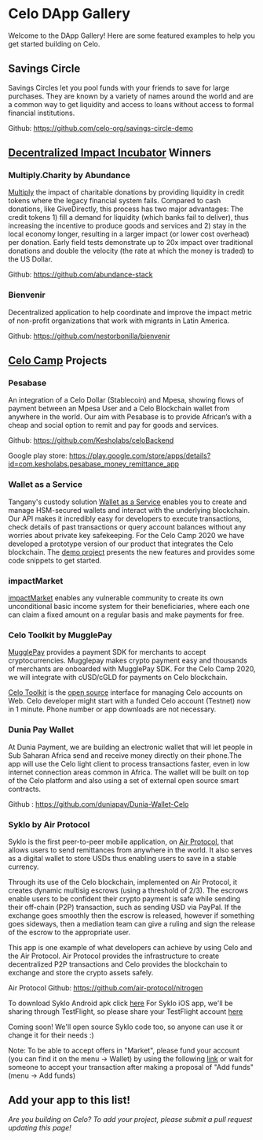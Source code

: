 # Celo DApp Gallery

Welcome to the DApp Gallery! Here are some featured examples to help you get started building on Celo.

## Savings Circle

Savings Circles let you pool funds with your friends to save for large purchases. They are known by a variety of names around the world and are a common way to get liquidity and access to loans without access to formal financial institutions.

Github: https://github.com/celo-org/savings-circle-demo

## [Decentralized Impact Incubator](https://blockchainforsocialimpact.com/incubator-winners-2020/) Winners

### Multiply.Charity by Abundance

[Multiply](https://multiply.charity/) the impact of charitable donations by providing liquidity in credit tokens where the legacy financial system fails. Compared to cash donations, like GiveDirectly, this process has two major advantages: The credit tokens 1) fill a demand for liquidity (which banks fail to deliver), thus increasing the incentive to produce goods and services and 2) stay in the local economy longer, resulting in a larger impact (or lower cost overhead) per donation. Early field tests demonstrate up to 20x impact over traditional donations and double the velocity (the rate at which the money is traded) to the US Dollar.

Github: https://github.com/abundance-stack 

### Bienvenir

Decentralized application to help coordinate and improve the impact metric of non-profit organizations that work with migrants in Latin America.

Github: https://github.com/nestorbonilla/bienvenir

## [Celo Camp](https://www.celocamp.com/) Projects  
  
### Pesabase  
  
An integration of a Celo Dollar (Stablecoin) and Mpesa, showing flows of payment between an Mpesa User and a Celo Blockchain wallet from anywhere in the world. Our aim with Pesabase is to provide African’s with a cheap and social option to remit and pay for goods and services.    
  
Github: https://github.com/Kesholabs/celoBackend  

Google play store: https://play.google.com/store/apps/details?id=com.kesholabs.pesabase_money_remittance_app

### Wallet as a Service

Tangany's custody solution [Wallet as a Service](https://docs.tangany.com/?version=latest) enables you to create and 
manage HSM-secured wallets and interact with the underlying blockchain. Our API makes it incredibly easy for developers 
to execute transactions, check details of past transactions or query account balances without any worries about private 
key safekeeping. For the Celo Camp 2020 we have developed a prototype version of our product that integrates the Celo blockchain. 
The [demo project](https://github.com/adrianmitter/celo-camp) presents the new features and provides some code snippets to get started.

### impactMarket

[impactMarket](https://github.com/impactMarket) enables any vulnerable community to create its own unconditional basic income system for their beneficiaries, where each one can claim a fixed amount on a regular basis and make payments for free.

### Celo Toolkit by MugglePay

[MugglePay](https://mugglepay.com/) provides a payment SDK for merchants to accept cryptocurrencies. Mugglepay makes crypto payment easy and thousands of merchants are onboarded with MugglePay SDK. For the Celo Camp 2020, we will integrate with cUSD/cGLD for payments on Celo blockchain.

[Celo Toolkit](https://celo.mugglepay.com) is the [open source](https://github.com/MugglePay/celo-toolkit) interface for managing Celo accounts on Web. Celo developer might start with a funded Celo account (Testnet) now in 1 minute. Phone number or app downloads are not necessary.

### Dunia Pay Wallet 

At Dunia Payment, we are building an electronic wallet that will let people in Sub Saharan Africa send and receive money directly on their phone.The app will use the Celo light client to process transactions faster, even in low internet connection areas common in Africa. The wallet will be built on top of the Celo platform and also using a set of external open source smart contracts.

Github : https://github.com/duniapay/Dunia-Wallet-Celo

### Syklo by Air Protocol 

Syklo is the first peer-to-peer mobile application, on [Air Protocol](https://www.airprotocol.org), that allows users to send remittances from anywhere in the world. It also serves as a digital wallet to store USDs thus enabling users to save in a stable currency.

Through its use of the Celo blockchain, implemented on Air Protocol, it creates dynamic multisig escrows (using a threshold of 2/3). The escrows enable users to be confident their crypto payment is safe while sending their off-chain (P2P) transaction, such as sending USD via PayPal. If the exchange goes smoothly then the escrow is released, however if something goes sideways, then a mediation team can give a ruling and sign the release of the escrow to the appropriate user.

This app is one example of what developers can achieve by using Celo and the Air Protocol. Air Protocol provides the infrastructure to create decentralized P2P transactions and Celo provides the blockchain to exchange and store the crypto assets safely.

Air Protocol Github: https://github.com/air-protocol/nitrogen 

To download Syklo Android apk click [here](https://www.airprotocol.org/syklo-v1.apk)
For Syklo iOS app, we'll be sharing through TestFlight, so please share your TestFlight account [here](https://forms.gle/1oLc9S8n71bK7sTi6) 

Coming soon! We'll open source Syklo code too, so anyone can use it or change it for their needs :) 

Note: To be able to accept offers in "Market", please fund your account (you can find it on the menu -> Wallet) by using the following [link](https://celo.org/developers/faucet) or wait for someone to accept your transaction after making a proposal of "Add funds" (menu -> Add funds)

## Add your app to this list!

_Are you building on Celo? To add your project, please submit a pull request updating this page!_
